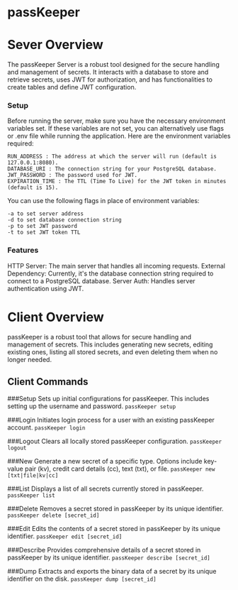 # passKeeper



# Sever Overview
The passKeeper Server is a robust tool designed for the secure handling and management of secrets. It interacts with a database to store and retrieve secrets, uses JWT for authorization, and has functionalities to create tables and define JWT configuration.

### Setup
Before running the server, make sure you have the necessary environment variables set. If these variables are not set, you can alternatively use flags or  .env file while running the application. Here are the environment variables required:

```
RUN_ADDRESS : The address at which the server will run (default is 127.0.0.1:8080).
DATABASE_URI : The connection string for your PostgreSQL database.
JWT_PASSWORD : The password used for JWT.
EXPIRATION_TIME : The TTL (Time To Live) for the JWT token in minutes (default is 15).
```

You can use the following flags in place of environment variables:

```
-a to set server address
-d to set database connection string
-p to set JWT password
-t to set JWT token TTL
```
### Features
HTTP Server: The main server that handles all incoming requests.
External Dependency: Currently, it's the database connection string required to connect to a PostgreSQL database.
Server Auth: Handles server authentication using JWT.



# Client Overview
passKeeper is a robust tool that allows for secure handling and management of secrets. This includes generating new secrets, editing existing ones, listing all stored secrets, and even deleting them when no longer needed.

## Client Commands

###Setup
Sets up initial configurations for passKeeper. This includes setting up the username and password.
`passKeeper setup`


###Login
Initiates login process for a user with an existing passKeeper account.
`passKeeper login`


###Logout
Clears all locally stored passKeeper configuration.
`passKeeper logout`


###New
Generate a new secret of a specific type. Options include key-value pair (kv), credit card details (cc), text (txt), or file.
`passKeeper new [txt|file|kv|cc]`


###List
Displays a list of all secrets currently stored in passKeeper.
`passKeeper list`


###Delete
Removes a secret stored in passKeeper by its unique identifier.
`passKeeper delete [secret_id]`


###Edit
Edits the contents of a secret stored in passKeeper by its unique identifier.
`passKeeper edit [secret_id]`


###Describe
Provides comprehensive details of a secret stored in passKeeper by its unique identifier.
`passKeeper describe [secret_id]`


###Dump
Extracts and exports the binary data of a secret by its unique identifier on the disk.
`passKeeper dump [secret_id]`